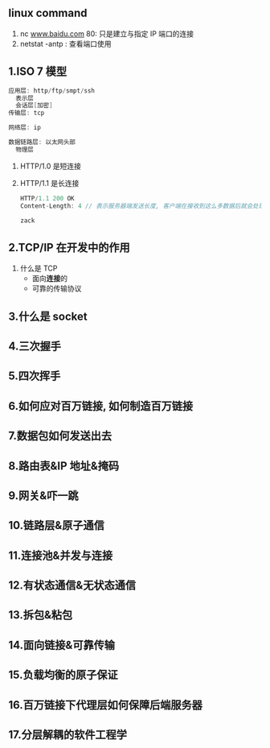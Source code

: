 ## linux command

1. nc www.baidu.com 80: 只是建立与指定 IP 端口的连接
2. netstat -antp : 查看端口使用

## 1.ISO 7 模型

```java
应用层: http/ftp/smpt/ssh
  表示层
  会话层[加密]
传输层: tcp

网络层: ip

数据链路层: 以太网头部
  物理层
```

1. HTTP/1.0 是短连接
2. HTTP/1.1 是长连接

   ```js
   HTTP/1.1 200 OK
   Content-Length: 4 // 表示服务器端发送长度, 客户端在接收到这么多数据后就会处理相应的逻辑, 否则就一直在接收

   zack
   ```

## 2.TCP/IP 在开发中的作用

1. 什么是 TCP
   - 面向**连接**的
   - 可靠的传输协议

## 3.什么是 socket

## 4.三次握手

## 5.四次挥手

## 6.如何应对百万链接, 如何制造百万链接

## 7.数据包如何发送出去

## 8.路由表&IP 地址&掩码

## 9.网关&吓一跳

## 10.链路层&原子通信

## 11.连接池&并发与连接

## 12.有状态通信&无状态通信

## 13.拆包&粘包

## 14.面向链接&可靠传输

## 15.负载均衡的原子保证

## 16.百万链接下代理层如何保障后端服务器

## 17.分层解耦的软件工程学
